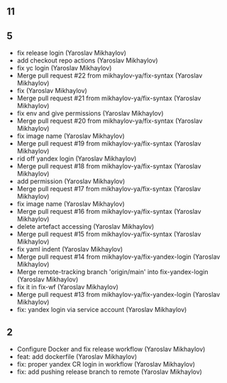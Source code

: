 ## 11



## 5

- fix release login (Yaroslav Mikhaylov)
- add checkout repo actions (Yaroslav Mikhaylov)
- fix yc login (Yaroslav Mikhaylov)
- Merge pull request #22 from mikhaylov-ya/fix-syntax (Yaroslav Mikhaylov)
- fix (Yaroslav Mikhaylov)
- Merge pull request #21 from mikhaylov-ya/fix-syntax (Yaroslav Mikhaylov)
- fix env and give permissions (Yaroslav Mikhaylov)
- Merge pull request #20 from mikhaylov-ya/fix-syntax (Yaroslav Mikhaylov)
- fix image name (Yaroslav Mikhaylov)
- Merge pull request #19 from mikhaylov-ya/fix-syntax (Yaroslav Mikhaylov)
- rid off yandex login (Yaroslav Mikhaylov)
- Merge pull request #18 from mikhaylov-ya/fix-syntax (Yaroslav Mikhaylov)
- add permission (Yaroslav Mikhaylov)
- Merge pull request #17 from mikhaylov-ya/fix-syntax (Yaroslav Mikhaylov)
- fix image name (Yaroslav Mikhaylov)
- Merge pull request #16 from mikhaylov-ya/fix-syntax (Yaroslav Mikhaylov)
- delete artefact accessing (Yaroslav Mikhaylov)
- Merge pull request #15 from mikhaylov-ya/fix-syntax (Yaroslav Mikhaylov)
- fix yaml indent (Yaroslav Mikhaylov)
- Merge pull request #14 from mikhaylov-ya/fix-yandex-login (Yaroslav Mikhaylov)
- Merge remote-tracking branch 'origin/main' into fix-yandex-login (Yaroslav Mikhaylov)
- fix it in fix-wf (Yaroslav Mikhaylov)
- Merge pull request #13 from mikhaylov-ya/fix-yandex-login (Yaroslav Mikhaylov)
- fix: yandex login via service account (Yaroslav Mikhaylov)

## 2

- Configure Docker and fix release workflow (Yaroslav Mikhaylov)
- feat: add dockerfile (Yaroslav Mikhaylov)
- fix: proper yandex CR login in workflow (Yaroslav Mikhaylov)
- fix: add pushing release branch to remote (Yaroslav Mikhaylov)
